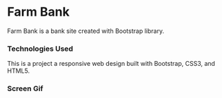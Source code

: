 
<h1>Farm Bank</h1>

Farm Bank is a bank site created with Bootstrap library.

<h3>Technologies Used</h3>

This is a project a responsive web design built with Bootstrap, CSS3, and HTML5.

<h3>Screen Gif</h3>

